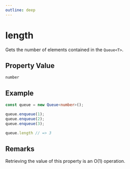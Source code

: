```yaml
---
outline: deep
---
```


# ****length****

Gets the number of elements contained in the `Queue<T>`.

## **Property Value**

`number`

## **Example**

```typescript
const queue = new Queue<number>();

queue.enqueue(1);
queue.enqueue(2);
queue.enqueue(3);

queue.length // => 3
```

## **Remarks**

Retrieving the value of this property is an O(1) operation.

